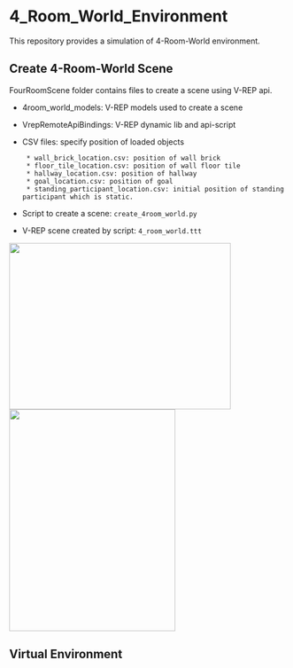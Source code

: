 # 4_Room_World_Environment
This repository provides a simulation of 4-Room-World environment.

## Create 4-Room-World Scene
  FourRoomScene folder contains files to create a scene using V-REP api.
   
  * 4room_world_models: V-REP models used to create a scene
      
  * VrepRemoteApiBindings: V-REP dynamic lib and api-script
      
  * CSV files: specify position of loaded objects
  
         * wall_brick_location.csv: position of wall brick
         * floor_tile_location.csv: position of wall floor tile
         * hallway_location.csv: position of hallway
         * goal_location.csv: position of goal
         * standing_participant_location.csv: initial position of standing participant which is static.
         
  * Script to create a scene:
    `create_4room_world.py`
    
  * V-REP scene created by script: `4_room_world.ttt`
  
<img src="https://github.com/LinghengMeng/4_Room_World_Environment/blob/master/Images/4Room_Scene.png" width="400" height="300" />       <img src="https://github.com/LinghengMeng/4_Room_World_Environment/blob/master/Images/4Room_scene2.png" width="300" height="400" /> 

## Virtual Environment

